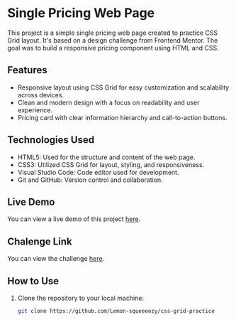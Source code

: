 # Single Pricing Web Page

This project is a simple single pricing web page created to practice CSS Grid layout. It's based on a design challenge from Frontend Mentor. The goal was to build a responsive pricing component using HTML and CSS.

## Features

- Responsive layout using CSS Grid for easy customization and scalability across devices.
- Clean and modern design with a focus on readability and user experience.
- Pricing card with clear information hierarchy and call-to-action buttons.

## Technologies Used

- HTML5: Used for the structure and content of the web page.
- CSS3: Utilized CSS Grid for layout, styling, and responsiveness.
- Visual Studio Code: Code editor used for development.
- Git and GitHub: Version control and collaboration.

## Live Demo

You can view a live demo of this project [here](https://lemon-squeeeezy.github.io/css-grid-practice/).

## Chalenge Link

You can view the challenge [here](https://www.frontendmentor.io/challenges/single-price-grid-component-5ce41129d0ff452fec5abbbc).

## How to Use

1. Clone the repository to your local machine:

   ```bash
   git clone https://github.com/Lemon-squeeeezy/css-grid-practice
   ```
